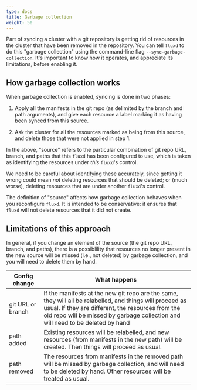 ```yaml
---
type: docs
title: Garbage collection
weight: 50
---
```


Part of syncing a cluster with a git repository is getting rid of
resources in the cluster that have been removed in the repository. You
can tell `fluxd` to do this "garbage collection" using the command-line
flag `--sync-garbage-collection`. It's important to know how it
operates, and appreciate its limitations, before enabling it.

## How garbage collection works

When garbage collection is enabled, syncing is done in two phases:

 1. Apply all the manifests in the git repo (as delimited by the
    branch and path arguments), and give each resource a label marking
    it as having been synced from this source.

 2. Ask the cluster for all the resources marked as being from this
    source, and delete those that were not applied in step 1.

In the above, "source" refers to the particular combination of git
repo URL, branch, and paths that this `fluxd` has been configured to
use, which is taken as identifying the resources under _this_
`fluxd`'s control.

We need to be careful about identifying these accurately, since
getting it wrong could mean _not_ deleting resources that should be
deleted; or (much worse), deleting resources that are under another
`fluxd`'s control.

The definition of "source" affects how garbage collection behaves when
you reconfigure `fluxd`. It is intended to be conservative: it ensures
that `fluxd` will not delete resources that it did not create.

## Limitations of this approach

In general, if you change an element of the source (the git repo URL,
branch, and paths), there is a possiblility that resources no longer
present in the new source will be missed (i.e., not deleted) by
garbage collection, and you will need to delete them by hand.

| Config change     | What happens
| ----------------- | ---
| git URL or branch | If the manifests at the new git repo are the same, they will all be relabelled, and things will proceed as usual. If they are different, the resources from the old repo will be missed by garbage collection and will need to be deleted by hand
| path added        | Existing resources will be relabelled, and new resources (from manifests in the new path) will be created. Then things will proceed as usual.
| path removed      | The resources from manifests in the removed path will be missed by garbage collection, and will need to be deleted by hand. Other resources will be treated as usual.
